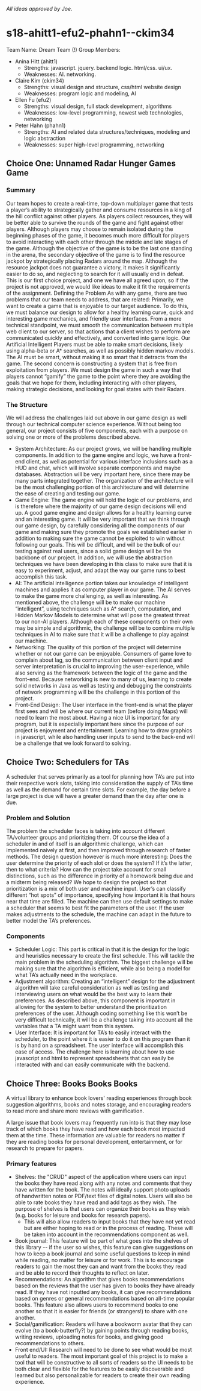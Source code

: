 _All ideas approved by Joe._

# s18-ahitt1-efu2-phahn1--ckim34
Team Name: Dream Team (!)
Group Members:
  - Anina Hitt (ahitt1)
    - Strengths: javascript. jquery. backend logic. html/css. ui/ux.
    - Weaknesses: AI. networking.
  - Claire Kim (ckim34)
    - Strengths: visual design and structure, css/html website design
    - Weaknesses: program logic and modeling, AI
  - Ellen Fu (efu2)
    - Strengths: visual design, full stack development, algorithms
    - Weaknesses: low-level programming, newest web technologies, networking
  - Peter Hahn (phahn1)
    - Strengths: AI and related data structures/techniques, modeling and logic abstraction
    - Weaknesses: super high-level programming, networking


## Choice One: Unnamed Radar Hunger Games Game
### Summary
Our team hopes to create a real-time, top-down multiplayer game that tests a player’s ability to strategically gather and consume resources in a king of the hill conflict against other players. As players collect resources, they will be better able to survive the rounds of the game and fight against other players. Although players may choose to remain isolated during the beginning phases of the game, it becomes much more difficult for players to avoid interacting with each other through the middle and late stages of the game.
Although the objective of the game is to be the last one standing in the arena, the secondary objective of the game is to find the resource jackpot by strategically placing Radars around the map. Although the resource jackpot does not guarantee a victory, it makes it significantly easier to do so, and neglecting to search for it will usually end in defeat.
This is our first choice project, and one we have all agreed upon, so if the project is not approved, we would like ideas to make it fit the requirements of the assignment.
Defining the Problem
As with any game, there are two problems that our team needs to address, that are related: Primarily, we want to create a game that is enjoyable to our target audience. To do this, we must balance our design to allow for a healthy learning curve, quick and interesting game mechanics, and friendly user interfaces. From a more technical standpoint, we must smooth the communication between multiple web client to our server, so that actions that a client wishes to perform are communicated quickly and effectively, and converted into game logic. Our Artificial Intelligent Players must be able to make smart decisions, likely using alpha-beta or A* searches, as well as possibly hidden markov models. The AI must be smart, without making it so smart that it detracts from the game.
The second concern is constructing a system that is free from exploitation from players. We must design the game in such a way that players cannot “gamify” the game to the point where they are avoiding the goals that we hope for them, including interacting with other players, making strategic decisions, and looking for goal states with their Radars.

### The Structure
We will address the challenges laid out above in our game design as well through our technical computer science experience. Without being too general, our project consists of five components, each with a purpose on solving one or more of the problems described above.
  - System Architecture: As our project grows, we will be handling multiple components. In addition to the game engine and logic, we have a front-end client, as well as potential for various interface inclusions such as a HUD and chat, which will involve separate components and maybe databases. Abstraction will be very important here, since there may be many parts integrated together. The organization of the architecture will be the most challenging portion of this architecture and will determine the ease of creating and testing our game.
  - Game Engine: The game engine will hold the logic of our problems, and is therefore where the majority of our game design decisions will end up. A good game engine and design allows for a healthy learning curve and an interesting game. It will be very important that we think through our game design, by carefully considering all the components of our game and making sure they promote the goals we established earlier in addition to making sure the game cannot be exploited to win without following our goals. This will be difficult, and will be the bulk of our testing against real users, since a solid game design will be the backbone of our project. In addition, we will use the abstraction techniques we have been developing in this class to make sure that it is easy to experiment, adjust, and adapt the way our game runs to best accomplish this task.
  - AI: The artificial intelligence portion takes our knowledge of intelligent machines and applies it as computer player in our game. The AI serves to make the game more challenging, as well as interesting. As mentioned above, the challenge will be to make our machine “intelligent”, using techniques such as A* search, computation, and Hidden Markov Models to determine what will pose the greatest threat to our non-AI players. Although each of these components on their own may be simple and algorithmic, the challenge will be to combine multiple techniques in AI to make sure that it will be a challenge to play against our  machine.
  - Networking: The quality of this portion of the project will determine whether or not our game can be enjoyable. Consumers of game love to complain about lag, so the communication between client input and server interpretation is crucial to improving the user-experience, while also serving as the framework between the logic of the game and the front-end. Because networking is new to many of us, learning to create solid networks in Java as well as testing and debugging the constraints of network programming will be the challenge in this portion of the project.
  - Front-End Design: The User interface in the front-end is what the player first sees and will be where our current team (before doing Maps) will need to learn the most about. Having a nice UI is important for any program, but it is especially important here since the purpose of our project is enjoyment and entertainment. Learning how to draw graphics in javascript, while also handling user inputs to send to the back-end will be a challenge that we look forward to solving.

## Choice Two: Schedulers for TAs
A scheduler that serves primarily as a tool for planning how TA’s are put into their respective work slots, taking into consideration the supply of TA’s time as well as the demand for certain time slots. For example, the day before a large project is due will have a greater demand than the day after one is due.

### Problem and Solution
The problem the scheduler faces is taking into account different TA/volunteer groups and prioritizing them. Of course the idea of a scheduler in and of itself is an algorithmic challenge, which can implemented naively at first, and then improved through research of faster methods. The design question however is much more interesting: Does the user determine the priority of each slot or does the system? If it’s the latter, then to what criteria? How can the project take account for small distinctions, such as the difference in priority of a homework being due and a midterm being released? We hope to design the project so that prioritization is a mix of both user and machine input. User’s can classify different “hot spots” of importance, specifying how important it is that hours near that time are filled. The machine can then use default settings to make a scheduler that seems to best fit the parameters of the user. If the user makes adjustments to the schedule, the machine can adapt in the future to better model the TA’s preferences.

### Components
  - Scheduler Logic: This part is critical in that it is the design for the logic and heuristics necessary to create the first schedule. This will tackle the main problem in the scheduling algorithm. The biggest challenge will be making sure that the algorithm is efficient, while also being a model for what TA’s actually need in the workplace.
  - Adjustment algorithm: Creating an “intelligent” design for the adjustment algorithm will take careful consideration as well as testing and interviewing users on what would be the best way to learn their preferences. As described above, this component is important in allowing for the system to better understand the prioritization preferences of the user. Although coding something like this won’t be very difficult technically, it will be a challenge taking into account all the variables that a TA might want from this system.
  - User Interface: It is important for TA’s to easily interact with the scheduler, to the point where it is easier to do it on this program than it is by hand on a spreadsheet. The user interface will accomplish this ease of access. The challenge here is learning about how to use javascript and html to represent spreadsheets that can easily be interacted with and can easily communicate with the backend.

## Choice Three: Books Books Books
A virtual library to enhance book lovers' reading experiences through book suggestion algorithms, books and notes storage, and encouraging readers to read more and share more reviews with gamification.

A large issue that book lovers may frequently run into is that they may lose track of which books they have read and how each book most impacted them at the time. These information are valuable for readers no matter if they are reading books for personal development, entertainment, or for research to prepare for papers.

### Primary features
  - Shelves: the "CRUD" aspect of the application where users can input the books they have read along with any notes and comments that they have written for the book. The notes will ideally support photo uploads of handwritten notes or PDF/text files of digital notes. Users will also be able to rate books they have read and add tags as they wish. The purpose of shelves is that users can organize their books as they wish (e.g. books for leisure and books for research papers).
    - This will also allow readers to input books that they have not yet read but are either hoping to read or in the process of reading. These will be taken into account in the recommendations component as well.
  - Book journal: This feature will be part of what goes into the shelves of this library -- if the user so wishes, this feature can give suggestions on how to keep a book journal and some useful questions to keep in mind while reading, no matter for leisure or for work. This is to encourage readers to gain the most they can and want from the books they read and be able to record their thoughts to reflect on later.
  - Recommendations: An algorithm that gives books recommendations based on the reviews that the user has given to books they have already read. If they have not inputted any books, it can give recommendations based on genres or general recommendations based on all-time popular books. This feature also allows users to recommend books to one another so that it is easier for friends (or strangers!) to share with one another.
  - Social/gamification: Readers will have a bookworm avatar that they can evolve (to a book-butterfly?) by gaining points through reading books, writing reviews, uploading notes for books, and giving good recommendations to others.
  - Front end/UI: Research will need to be done to see what would be most useful to readers. The most important goal of this project is to make a tool that will be constructive to all sorts of readers so the UI needs to be both clear and flexible for the features to be easily discoverable and learned but also personalizable for readers to create their own reading experience.
